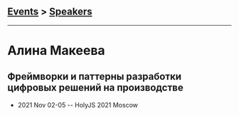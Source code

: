 ## [Events](../README.md) > [Speakers](../speakers.md)
---

# Алина Макеева

## Фреймворки и паттерны разработки цифровых решений на производстве
- 2021 Nov 02-05 -- HolyJS 2021 Moscow    
